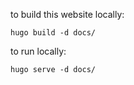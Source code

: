 to build this website locally:

```
hugo build -d docs/
```

to run locally:

```
hugo serve -d docs/
```